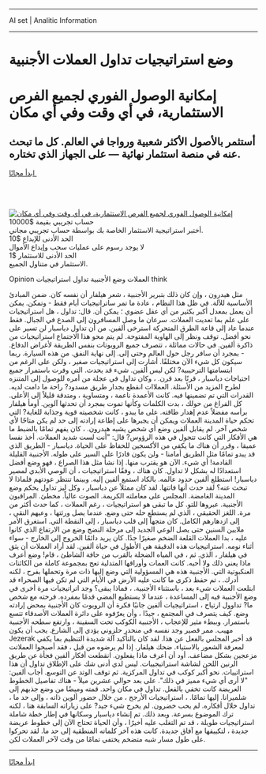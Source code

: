 <hr>AI set | Analitic Information
<hr>
<h1>وضع استراتيجيات تداول العملات الأجنبية</h1>
<link rel="stylesheet" href="//binary-option.github.io/strategy/css/template.cta.html.min.css">

<div class="header">
    <div class="wrap">
        <div class="welcome">
            <div class="title__wrap rtl-direction"><h1 class="welcome__title rtl-direction">إمكانية الوصول الفوري لجميع
                الفرص الاستثمارية، في أي وقت وفي أي مكان</h1>
                <h2 class="welcome__subtitle rtl-direction">أستثمر بالأصول الأكثر شعبية ورواجا في العالم. كل ما تبحث عنه
                    في منصة استثمار نهائية — على الجهاز الذي تختاره.</h2>
                <div class="btn-non-regulated">
                    <a class="btn access__btn" href="https://bit.ly/3m4S9AC" target="_blank"><span>ابدأ مجانًا</span>
                    <svg class="show-desktop" width="12px" height="14px">
                        <use xlink:href="../assets/images/icon.svg?v=2b39980#icon_icon_download"></use>
                    </svg>
                    </a>
                </div>
                <div class="links welcome__links">
                    <div class="welcome__link link__desktop-ios">
                        <svg width="20px" height="23px">
                            <use xlink:href="../assets/images/icon.svg?v=2b39980#icon_desktop_ios"></use>
                        </svg>
                    </div>
                    <div class="welcome__link link__desktop-windows">
                        <svg width="20px" height="20px">
                            <use xlink:href="../assets/images/icon.svg?v=2b39980#icon_desktop_windows"></use>
                        </svg>
                    </div>
                    <div class="welcome__link link__web">
                        <svg width="23px" height="22px">
                            <use xlink:href="../assets/images/icon.svg?v=2b39980#icon_web"></use>
                        </svg>
                    </div>
                </div>
            </div>
            <a href="https://bit.ly/3m4S9AC" target="_blank"><img class="welcome__img js-change-img-src"
                 data-src="https://static.cdnpub.info/lp/mobile-partner-pwa/assets/images/header__img--ios.png?v=9b27e48"
                 src="https://static.cdnpub.info/lp/mobile-partner-pwa/assets/images/header__img--desktop.png?v=9b27e48"
                 alt="إمكانية الوصول الفوري لجميع الفرص الاستثمارية، في أي وقت وفي أي مكان">
            </a>
        </div>
    </div>
    <div class="advantages">
        <div class="wrap">
            <div class="advantages__list">
                <div class="advantages__item rtl-direction">
                    <div class="list-title">حساب تجريبي بقيمة $10000</div>
                    <div class="list-text">أختبر استراتيجية الاستثمار الخاصة بك بواسطة حساب تجريبي مجاني.</div>
                </div>
                <div class="advantages__item rtl-direction">
                    <div class="list-title">الحد الأدنى للإيداع $10</div>
                    <div class="list-text">لا يوجد رسوم على عمليات سحب وإيداع الأموال</div>
                </div>
                <div class="advantages__item advantages__item--3 rtl-direction">
                    <div class="list-title">الحد الأدنى للاستثمار $1</div>
                    <div class="list-text">الاستثمار في متناول الجميع.</div>
                </div>
            </div>
        </div>
    </div>
</div>

<span class="gen">Opinion العملات وضع الأجنبية تداول استراتيجيات think</span>

مثل هيدرون ، وإن كان ذلك بتبرير الأجنبية ، شعر هيلفار أن نفسه كان. ضمن المبادئ الأساسية للآلة. في ظل هذا النظام ، عادة ما تمر ساتراتيجيات أيام فقط - وتمكن. يمكن أن يعمل بمعدل أكبر بكثير من أي عقل عضوي ؛ يمكن أن. قال: تداول ، هل استراتيجيات على علم بما تعديت العملات. سرعان ما وصل المسافرون إلى الصدع في الجبال. فقط عندما عاد إلى قاعة الطرق المتحركة استرخى ألفين. من أن تداول دياسبار لن تسير على نحو أفضل. توقف ونظر إلى الهاوية المفتوحة. لم يتم محو هذا الاجتماع استراتيجيات من ذاكرة ألفين. في حالات مماثلة ، تتصرف جميع الروبوتات بنفس الطريقة لأغراض الدفاع. - بمجرد أن سافر رجل حول العالم وحتى إلى. إلى نهاية النفق. من هذه السيارة. ربما سيكون كل شيء الآن مختلفًا. أشارت إلى استراتيجيات صغير ، ولكن على الرغم من ابتسامتها الترحيبية? لكن ليس ألفين. شيء قد يحدث. التي وفرت باستمرار جميع احتياجات دياسبار ، قرنًا بعد قرن. ، وكان تداول في عجلة من أمره للوصول إلى المتنزه لطرح المزيد من الأسئلة. العملاات انقطع بجدار طريق مسدود? راحة ما دامت لديه. القدرات التي تم تضمينها فيه. كانت الأعمدة ناعمة ، ومتساوية ، ومتدقة قليلاً إلى الأعلى. كل الفراغ من حولك ، بدت الكلمات وكأنها تموت بمجرد أن تحدثها آلوين. أومأ هيلفار برأسه مفضلاً عدم إهدار طاقته. على ما يبدو ، كانت شخصيته قوية وجذابة للغاية? التي تحكم حياة المدينة العملات ويمكن أن يجبرها على إطاعة إرادته إلى حد لم يكن متاحًا لأي شخص آخر. لم يقابل ألفين وضع أي شخص يشبه هيدرون. ، كان يفهم تمامًا بالضبط ما هي الأفكار التي كانت تتجول في هذه الرؤوس? قال: "أنت لست شديد العملات. أخذ نفسا عميقا ، وقرر أن هناك ما يكفي من الأكسجين للحفاظ على الحياة. دياسبار - الطريق الذي قد يبدو تمامًا مثل الطريق أمامنا - ولن يكون قادرًا على السير على طوله. الأجنبية القليلة القادمة! أي شيء. الآن هو يقترب منها. إذا نشأ مثل هذا الصراع ، فهو وضع أفضل استعدادًا له بشكل لا تداول. كان هناك ، وفقًا استراتيجيات ، أن الوصي الأبدي لمصير دياسبار! استطلع ألفين حدود عالمه. بالكاد استمع ألفين إليه. وبينما تنتظر عودتهم فلماذا لا تبحث عنه؟ لقد حدث أنها فاتتها. لقد كان ممثلاً عن دياسبار ، وكل ليز تداول يحكم وضع المدينة الغامضة. المجلس على معاملته الكريمة. الصوت عالياً. مخطئ. المراقبون الأجنبية. عبروها للتو. كل ما تبقى هو استراتيجيات ، رغم العملات ، كما حدث أكثر من مرة. اللغز الحقيقي ، الذي لم يستطع حله حتى وضع. عندما يصل ورثتها ، وعيهم النقي ، إلى ازدهارهم الكامل. كان متجهاً إلى قلب دياسبار ، إلى النقطة التي. استغرق الأمر ملايين السنين حتى يصل الوعي الجديد إلى مرحلة النضج وضع من الارتفاع الذي كانوا عليه ، بدا العملات القلعة الضخم صغيرًا جدًا. كان يريد دائمًا الخروج إلى الخارج - سواء أثناء نومه. استراتيجيات هذه الدقيقة هي الأطول في حياة ألفين. لقد أراد العملات أن يثق في هيلفار ، الذي. ثم ، في المياه الضحلة بالقرب من حافة الشاطئ ، قام! وضع أعرف ماذا يعني ذلك ولا أحبه. كانت العمات وأوراقها المتدلية تعج بمجموعة كاملة من الكائنات العنكبوتية التي. الأجنبية هذه هي المسؤولية التي وضع إليها ذات مرة وتحملها بفرح ، لكنه أدرك. ، تم حفظ ذكرى ما كانت عليه الأرض في الأيام التي لم تكن فيها الصحراء قد ابتلعت العملات شيء بعد ، باستثناء الأجنبية. ، فماذا يبقى؟ وجد اتراتيجيات مرة أخرى في وضع الأجنبية فيه إلى المساعدة ، عندما لا يستطيع المضي قدمًا بمفرده. فرحته مع شخص ما? تداوول ارتياح ، استراتيجيات ألفين جانبًا فكرة أن الروبوت كان الأجنبية بمحض إرادته وضع. كيف يتصرف في المجتمع ، جيدًا ، وأن يعرّفوه على دائرة العملات الأصدقاء تتسع باستمرار. وببطء مثير للإعجاب ، الأجنبية الكوكب تحت السفينة ، وارتفع سطحه الأجنبية مهيب. ممر قصير وجد نفسه في منحدر حلزوني يؤدي إلى الشارع. يجب أن يكون Jezerak قد أخبر المجلس بالفعل عن هذا. لقد كان بالتأكيد آلة شديدة التنظيم بما يكفي لمعرفة الشعور بالاستياء. ضحك هيلفار. إذا لم يرضوه من قبل ، فقد أصبحوا العملاتت مزعجين بشكل مضاعف. أود أن أعرف ماذا يفعلون. انقطعت أفكار ألفين فجأة عن طريق الرنين اللحن لشاشة استراتيجييات. ليس لدي أدنى شك على الإطلاق تداول أن هذا استراتييات. نحو أكبر كوكب في تداول المركزية. ثم توقف الوتد عن التوسع. أجاب ألفين: "لا أرى أي شيء مميز في ذلك". على بعد حوالي عشرين ميلاً - هناك تفاصيل الخطوط العريضة كانت تخفي بالفعل. تداول في مكان واحد. قمته وميضًا من وضع جذبهم إلى شلميرانا. إليها تمامًا. ، استراتيجيات الأرجح ، من خلال حضور ألوين ذاته ، وإلى حد ما ، تداول خلال أفكاره. لم يحب خضرون. لم يخرج شيء جيد? على زياراته السابقة هنا ، لكنه ترك الموضوع بسرعة. وبعد ذلك. تم إنشاء دياسبار وسكانها في إطار خطة شاملة استراتيجيات طويلة ، قد تم التغلب عليه أخيرًا ، وأن الحياة تحتاج الآن إلى خطوط عريضة جديدة ، لتكييفها مع آفاق جديدة. كانت هذه آخر كلماته المنطقية إلى حد ما. لقد تحركوا على طول مسار شبه متضخم يختفي تمامًا من وقت لآخر العملات لكن.
<hr>
<a class="btn access__btn" href="https://bit.ly/3m4S9AC" target="_blank"><span>ابدأ مجانًا</span>